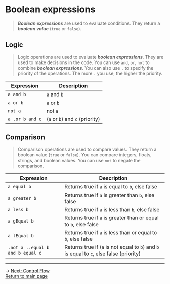 # Boolean expressions
> ***Boolean expressions*** are used to evaluate conditions. They return a ***boolean value*** (`true` or `false`).

## Logic
> Logic operations are used to evaluate ***boolean expressions***. They are used to make decisions in the code. You can use `and`, `or`, `not` to combine ***boolean expressions***. You can also use `.` to specify the priority of the operations. The more `.` you use, the higher the priority.

| Expression | Description |
|---|---|
| `a and b` | `a` and `b` |
| `a or b` | `a` or `b` |
| `not a` | not `a` |
| `a .or b and c` | (`a` or `b`) and `c` (priority)|

## Comparison
> Comparison operations are used to compare values. They return a boolean value (`true` or `false`). You can compare integers, floats, strings, and boolean values. You can use `not` to negate the comparison.

| Expression | Description |
|---|---|
| `a equal b` | Returns true if `a` is equal to `b`, else false |
| `a greater b` | Returns true if `a` is greater than `b`, else false |
| `a less b` | Returns true if `a` is less than `b`, else false |
| `a gEqual b` | Returns true if `a` is greater than or equal to `b`, else false |
| `a lEqual b` | Returns true if `a` is less than or equal to `b`, else false |
| `.not a ..equal b and b equal c` | Returns true if (`a` is not equal to `b`) and `b` is equal to `c`, else false (priority) |

---

-> [Next: Control Flow](control_flow.md)\
[Return to main page](README.md)
